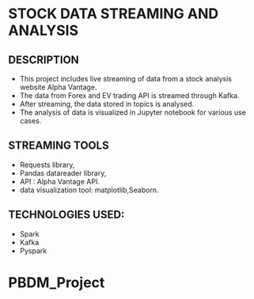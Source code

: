 # STOCK DATA STREAMING AND ANALYSIS

## DESCRIPTION
* This project includes live streaming of data from a stock analysis website Alpha Vantage.
* The data from Forex and EV trading API is streamed through Kafka.
* After streaming, the data stored in topics is analysed.
* The analysis of data is visualized in Jupyter notebook for various use cases.


## STREAMING TOOLS
* Requests library,
* Pandas datareader library,
* API : Alpha Vantage API.
* data visualization tool: matplotlib,Seaborn.


## TECHNOLOGIES USED:
* Spark
* Kafka
* Pyspark


# PBDM_Project
